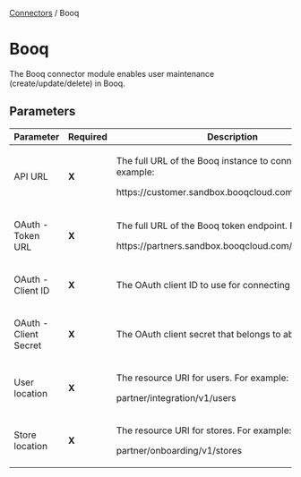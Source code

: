<a href="javascript:void(0)" class="help-trigger"
data-helpkey="SysPage_Connector">Connectors</a> / Booq

# Booq

The Booq connector module enables user maintenance
(create/update/delete) in Booq.

## Parameters

<table class="table table-bordered">
<colgroup>
<col style="width: 33%" />
<col style="width: 33%" />
<col style="width: 33%" />
</colgroup>
<thead class="thead-light">
<tr class="header">
<th>Parameter</th>
<th class="text-center">Required</th>
<th>Description</th>
</tr>
</thead>
<tbody>
<tr class="odd">
<td><p>API URL</p></td>
<td><p><strong>X</strong></p></td>
<td><p>The full URL of the Booq instance to connect to. For example:</p>
<p>https://customer.sandbox.booqcloud.com</p></td>
</tr>
<tr class="even">
<td><p>OAuth - Token URL</p></td>
<td><p><strong>X</strong></p></td>
<td><p>The full URL of the Booq token endpoint. For example:</p>
<p>https://partners.sandbox.booqcloud.com/oauth2/token</p></td>
</tr>
<tr class="odd">
<td><p>OAuth - Client ID</p></td>
<td><p><strong>X</strong></p></td>
<td><p>The OAuth client ID to use for connecting to Booq</p></td>
</tr>
<tr class="even">
<td><p>OAuth - Client Secret</p></td>
<td><p><strong>X</strong></p></td>
<td><p>The OAuth client secret that belongs to above client ID</p></td>
</tr>
<tr class="odd">
<td><p>User location</p></td>
<td><p><strong>X</strong></p></td>
<td><p>The resource URI for users. For example:</p>
<p>partner/integration/v1/users</p></td>
</tr>
<tr class="even">
<td><p>Store location</p></td>
<td><p><strong>X</strong></p></td>
<td><p>The resource URI for stores. For example:</p>
<p>partner/onboarding/v1/stores</p></td>
</tr>
</tbody>
</table>
